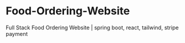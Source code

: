 # Food-Ordering-Website
Full Stack Food Ordering Website | spring boot, react, tailwind, stripe payment
